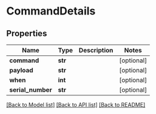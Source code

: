 # CommandDetails


## Properties
Name | Type | Description | Notes
------------ | ------------- | ------------- | -------------
**command** | **str** |  | [optional] 
**payload** | **str** |  | [optional] 
**when** | **int** |  | [optional] 
**serial_number** | **str** |  | [optional] 

[[Back to Model list]](../README.md#documentation-for-models) [[Back to API list]](../README.md#documentation-for-api-endpoints) [[Back to README]](../README.md)



